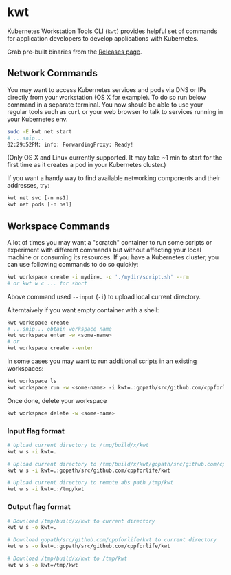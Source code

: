 # kwt

Kubernetes Workstation Tools CLI (`kwt`) provides helpful set of commands for application developers to develop applications with Kubernetes.

Grab pre-built binaries from the [Releases page](https://github.com/cppforlife/kwt/releases).

## Network Commands

You may want to access Kubernetes services and pods via DNS or IPs directly from your workstation (OS X for example). To do so run below command in a separate terminal. You now should be able to use your regular tools such as `curl` or your web browser to talk to services running in your Kubernetes env.

```bash
sudo -E kwt net start
# ...snip...
02:29:52PM: info: ForwardingProxy: Ready!
```

(Only OS X and Linux currently supported. It may take ~1 min to start for the first time as it creates a pod in your Kubernetes cluster.)

If you want a handy way to find available networking components and their addresses, try:

```bash
kwt net svc [-n ns1]
kwt net pods [-n ns1]
```

## Workspace Commands

A lot of times you may want a "scratch" container to run some scripts or experiment with different commands but without affecting your local machine or consuming its resources. If you have a Kubernetes cluster, you can use following commands to do so quickly:

```bash
kwt workspace create -i mydir=. -c './mydir/script.sh' --rm
# or kwt w c ... for short
```

Above command used `--input` (`-i`) to upload local current directory.

Alterntaively if you want empty container with a shell:

```bash
kwt workspace create
# ...snip... obtain workspace name
kwt workspace enter -w <some-name>
# or
kwt workspace create --enter
```

In some cases you may want to run additional scripts in an existing workspaces:

```bash
kwt workspace ls
kwt workspace run -w <some-name> -i kwt=.:gopath/src/github.com/cppforlife/kwt -c './gopath/src/github.com/cppforlife/kwt/ci/unit-tests.sh'
```

Once done, delete your workspace

```bash
kwt workspace delete -w <some-name>
```

### Input flag format

```bash
# Upload current directory to /tmp/build/x/kwt
kwt w s -i kwt=.

# Upload current directory to /tmp/build/x/kwt/gopath/src/github.com/cppforlife/kwt
kwt w s -i kwt=.:gopath/src/github.com/cppforlife/kwt

# Upload current directory to remote abs path /tmp/kwt
kwt w s -i kwt=.:/tmp/kwt
```

### Output flag format

```bash
# Download /tmp/build/x/kwt to current directory
kwt w s -o kwt=.

# Download gopath/src/github.com/cppforlife/kwt to current directory
kwt w s -o kwt=.:gopath/src/github.com/cppforlife/kwt

# Download /tmp/build/x/kwt to /tmp/kwt
kwt w s -o kwt=/tmp/kwt
```
